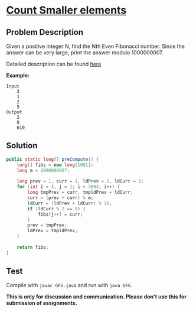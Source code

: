 # [Count Smaller elements][title]

## Problem Description

Given a positive integer N, find the Nth Even Fibonacci number. Since the answer can be very large, print the answer modulo 1000000007.

Detailed description can be found [here][title]

**Example:**

```
Input
	3
    1
    2
    5
Output
	2
    8
    610
```

## Solution

```java
public static long[] preCompute() {
    long[] fibs = new long[1001];
    long m = 1000000007;
    
    long prev = 1, curr = 1, ldPrev = 1, ldCurr = 1;
    for (int i = 3, j = 1; i < 3003; i++) {
        long tmpPrev = curr, tmpldPrev = ldCurr;
        curr = (prev + curr) % m;
        ldCurr = (ldPrev + ldCurr) % 10;
        if (ldCurr % 2 == 0) {
            fibs[j++] = curr;
        }
        prev = tmpPrev;
        ldPrev = tmpldPrev;
    }
    
    return fibs;
}
```

## Test

Compile with `javac GFG.java` and run with `java GFG`.


**This is only for discussion and communication. Please don't use this for submission of assignments.**

[title]: https://practice.geeksforgeeks.org/problems/nth-even-fibonacci-number/0/
